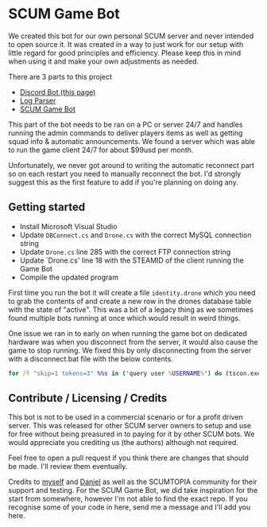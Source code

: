 # SCUM Game Bot

We created this bot for our own personal SCUM server and never intended to open source it. It was created in a way to just work for our setup with little regard for good principles and efficiency. Please keep this in mind when using it and make your own adjustments as needed.

There are 3 parts to this project
 - [Discord Bot (this page)](https://github.com/CodingByHarry/scum_discord_bot_os)
 - [Log Parser](https://github.com/CodingByHarry/scum_log_parser_os)
 - [SCUM Game Bot](https://github.com/CodingByHarry/scum_game_bot_os)

This part of the bot needs to be ran on a PC or server 24/7 and handles running the admin commands to deliver players items as well as getting squad info & automatic announcements. We found a server which was able to run the game client 24/7 for about $99usd per month.

Unfortunately, we never got around to writing the automatic reconnect part so on each restart you need to manually reconnect the bot. I'd strongly suggest this as the first feature to add if you're planning on doing any.

## Getting started

 - Install Microsoft Visual Studio
 - Update `DBConnect.cs` and `Drone.cs` with the correct MySQL connection string
 - Update `Drone.cs` line 285 with the correct FTP connection string
 - Update `Drone.cs' line 18 with the STEAMID of the client running the Game Bot
 - Compile the updated program

First time you run the bot it will create a file `identity.drone` which you need to grab the contents of and create a new row in the drones database table with the state of "active". This was a bit of a legacy thing as we sometimes found multiple bots running at once which would result in weird things.

One issue we ran in to early on when running the game bot on dedicated hardware was when you disconnect from the server, it would also cause the game to stop running. We fixed this by only disconnecting from the server with a disconnect.bat file with the below contents.

```bat
for /f "skip=1 tokens=3" %%s in ('query user %USERNAME%') do (tscon.exe %%s /dest:console)
```

## Contribute / Licensing / Credits
This bot is not to be used in a commercial scenario or for a profit driven server. This was released for other SCUM server owners to setup and use for free without being preasured in to paying for it by other SCUM bots. We would appreciate you crediting us (the authors) although not required.

Feel free to open a pull request if you think there are changes that should be made. I'll review them eventually.

Credits to [myself](https://github.com/CodingByHarry/) and [Daniel](https://github.com/danieldraper) as well as the SCUMTOPIA community for their support and testing. For the SCUM Game Bot, we did take inspiration for the start from somewhere, however I'm not able to find the exact repo. If you recognise some of your code in here, send me a message and I'll add you here.
